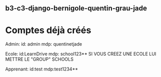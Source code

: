 ## b3-c3-django-bernigole-quentin-grau-jade
# Comptes déjà créés

Admin:
id: admin
mdp: quentinetjade

Ecole:
id:LearnDrive
mdp: school123**
SI VOUS CREEZ UNE ECOLE LUI METTRE LE "GROUP" SCHOOLS

Apprenant:
id:test
mdp:test1234**

